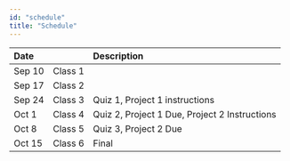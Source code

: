 ```yaml
---
id: "schedule"
title: "Schedule"
---
```


| Date   |          | Description                                    |
| :----- | :------- | :--------------------------------------------- |
| Sep 10 | Class 1  |                                                |
| Sep 17 | Class 2  |                                                |
| Sep 24 | Class 3  | Quiz 1, Project 1 instructions                 |
| Oct 1  | Class 4  | Quiz 2, Project 1 Due, Project 2 Instructions  |
| Oct  8 | Class 5  | Quiz 3, Project 2 Due                          |
| Oct 15 | Class 6  | Final                                          |
